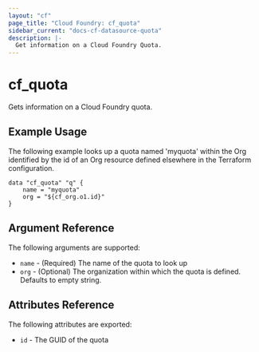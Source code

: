 ```yaml
---
layout: "cf"
page_title: "Cloud Foundry: cf_quota"
sidebar_current: "docs-cf-datasource-quota"
description: |-
  Get information on a Cloud Foundry Quota.
---
```


# cf\_quota

Gets information on a Cloud Foundry quota.

## Example Usage

The following example looks up a quota named 'myquota' within the Org identified by the id of an Org resource defined elsewhere in the Terraform configuration. 

```
data "cf_quota" "q" {
    name = "myquota"
    org = "${cf_org.o1.id}"
}
```

## Argument Reference

The following arguments are supported:

* `name` - (Required) The name of the quota to look up
* `org` - (Optional) The organization within which the quota is defined. Defaults to empty string.

## Attributes Reference

The following attributes are exported:

* `id` - The GUID of the quota
